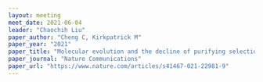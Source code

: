 ```yaml
---
layout: meeting
meet_date: 2021-06-04
leader: "Chaochih Liu"
paper_author: "Cheng C, Kirkpatrick M"
paper_year: "2021"
paper_title: "Molecular evolution and the decline of purifying selection with age"
paper_journal: "Nature Communications"
paper_url: "https://www.nature.com/articles/s41467-021-22981-9"
---
```

